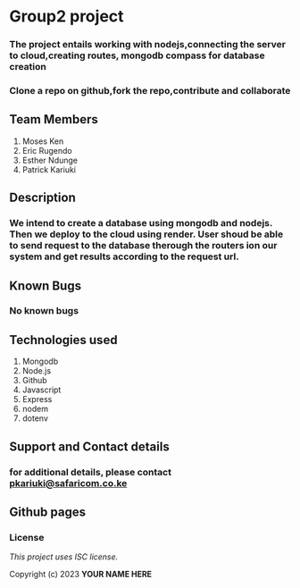 
# Group2 project
### The project entails working with nodejs,connecting the server to cloud,creating routes, mongodb compass for database creation 
### Clone a repo on github,fork the repo,contribute and collaborate

## Team Members
1. Moses Ken
2. Eric Rugendo
3. Esther Ndunge
4. Patrick Kariuki

## Description
### We intend to create a database using mongodb and nodejs. Then we deploy to the cloud using render. User shoud be able to send request to the database therough the routers ion our system and get results according to the request url.

## Known Bugs
### No known bugs

## Technologies used
1. Mongodb
2. Node.js
3. Github
4. Javascript
5. Express
6. nodem
7. dotenv
## Support and Contact details
### for additional details, please contact pkariuki@safaricom.co.ke

## Github pages




### License

*This project uses ISC license.*

Copyright (c) 2023 **YOUR NAME HERE**

